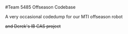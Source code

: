#Team 5485 Offseason Codebase

A very occasional codedump for our MTI offseason robot

~~and Derek's IB CAS project~~

